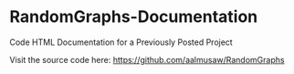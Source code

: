 # RandomGraphs-Documentation
Code HTML Documentation for a Previously Posted Project

Visit the source code here:
https://github.com/aalmusaw/RandomGraphs
